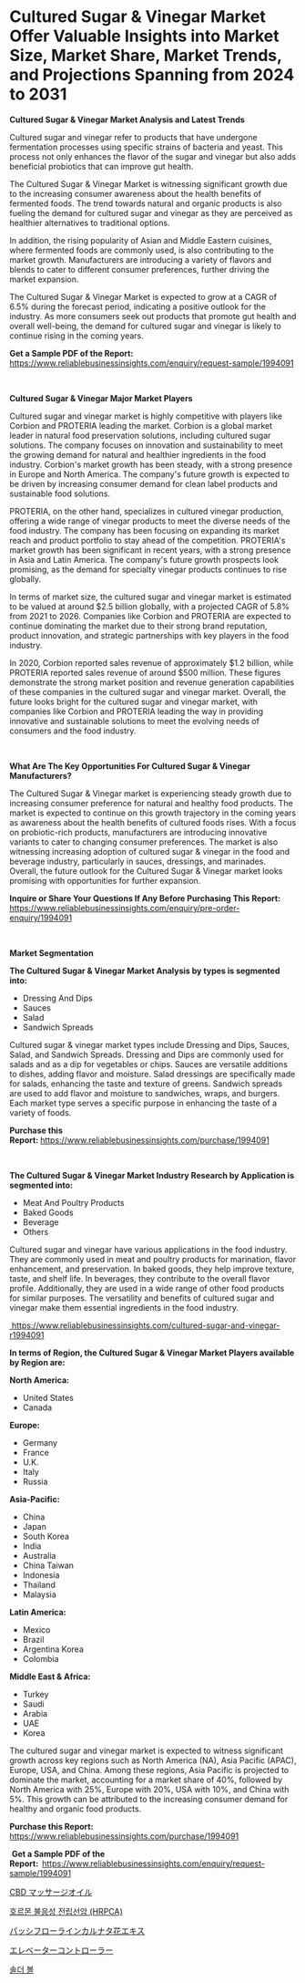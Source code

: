 <p><h1>Cultured Sugar & Vinegar Market Offer Valuable Insights into Market Size, Market Share, Market Trends, and Projections Spanning from 2024 to 2031</h1></p><p><strong>Cultured Sugar & Vinegar Market Analysis and Latest Trends</strong></p>
<p><p>Cultured sugar and vinegar refer to products that have undergone fermentation processes using specific strains of bacteria and yeast. This process not only enhances the flavor of the sugar and vinegar but also adds beneficial probiotics that can improve gut health.</p><p>The Cultured Sugar & Vinegar Market is witnessing significant growth due to the increasing consumer awareness about the health benefits of fermented foods. The trend towards natural and organic products is also fueling the demand for cultured sugar and vinegar as they are perceived as healthier alternatives to traditional options.</p><p>In addition, the rising popularity of Asian and Middle Eastern cuisines, where fermented foods are commonly used, is also contributing to the market growth. Manufacturers are introducing a variety of flavors and blends to cater to different consumer preferences, further driving the market expansion.</p><p>The Cultured Sugar & Vinegar Market is expected to grow at a CAGR of 6.5% during the forecast period, indicating a positive outlook for the industry. As more consumers seek out products that promote gut health and overall well-being, the demand for cultured sugar and vinegar is likely to continue rising in the coming years.</p></p>
<p><strong>Get a Sample PDF of the Report:&nbsp;</strong> <a href="https://www.reliablebusinessinsights.com/enquiry/request-sample/1994091">https://www.reliablebusinessinsights.com/enquiry/request-sample/1994091</a></p>
<p>&nbsp;</p>
<p><strong>Cultured Sugar & Vinegar Major Market Players</strong></p>
<p><p>Cultured sugar and vinegar market is highly competitive with players like Corbion and PROTERIA leading the market. Corbion is a global market leader in natural food preservation solutions, including cultured sugar solutions. The company focuses on innovation and sustainability to meet the growing demand for natural and healthier ingredients in the food industry. Corbion's market growth has been steady, with a strong presence in Europe and North America. The company's future growth is expected to be driven by increasing consumer demand for clean label products and sustainable food solutions.</p><p>PROTERIA, on the other hand, specializes in cultured vinegar production, offering a wide range of vinegar products to meet the diverse needs of the food industry. The company has been focusing on expanding its market reach and product portfolio to stay ahead of the competition. PROTERIA's market growth has been significant in recent years, with a strong presence in Asia and Latin America. The company's future growth prospects look promising, as the demand for specialty vinegar products continues to rise globally.</p><p>In terms of market size, the cultured sugar and vinegar market is estimated to be valued at around $2.5 billion globally, with a projected CAGR of 5.8% from 2021 to 2026. Companies like Corbion and PROTERIA are expected to continue dominating the market due to their strong brand reputation, product innovation, and strategic partnerships with key players in the food industry.</p><p>In 2020, Corbion reported sales revenue of approximately $1.2 billion, while PROTERIA reported sales revenue of around $500 million. These figures demonstrate the strong market position and revenue generation capabilities of these companies in the cultured sugar and vinegar market. Overall, the future looks bright for the cultured sugar and vinegar market, with companies like Corbion and PROTERIA leading the way in providing innovative and sustainable solutions to meet the evolving needs of consumers and the food industry.</p></p>
<p>&nbsp;</p>
<p><strong>What Are The Key Opportunities For Cultured Sugar & Vinegar Manufacturers?</strong></p>
<p><p>The Cultured Sugar & Vinegar market is experiencing steady growth due to increasing consumer preference for natural and healthy food products. The market is expected to continue on this growth trajectory in the coming years as awareness about the health benefits of cultured foods rises. With a focus on probiotic-rich products, manufacturers are introducing innovative variants to cater to changing consumer preferences. The market is also witnessing increasing adoption of cultured sugar & vinegar in the food and beverage industry, particularly in sauces, dressings, and marinades. Overall, the future outlook for the Cultured Sugar & Vinegar market looks promising with opportunities for further expansion.</p></p>
<p><strong>Inquire or Share Your Questions If Any Before Purchasing This Report:</strong> <a href="https://www.reliablebusinessinsights.com/enquiry/pre-order-enquiry/1994091">https://www.reliablebusinessinsights.com/enquiry/pre-order-enquiry/1994091</a></p>
<p>&nbsp;</p>
<p><strong>Market Segmentation</strong></p>
<p><strong>The Cultured Sugar & Vinegar Market Analysis by types is segmented into:</strong></p>
<p><ul><li>Dressing And Dips</li><li>Sauces</li><li>Salad</li><li>Sandwich Spreads</li></ul></p>
<p><p>Cultured sugar & vinegar market types include Dressing and Dips, Sauces, Salad, and Sandwich Spreads. Dressing and Dips are commonly used for salads and as a dip for vegetables or chips. Sauces are versatile additions to dishes, adding flavor and moisture. Salad dressings are specifically made for salads, enhancing the taste and texture of greens. Sandwich spreads are used to add flavor and moisture to sandwiches, wraps, and burgers. Each market type serves a specific purpose in enhancing the taste of a variety of foods.</p></p>
<p><strong>Purchase this Report:&nbsp;</strong><a href="https://www.reliablebusinessinsights.com/purchase/1994091">https://www.reliablebusinessinsights.com/purchase/1994091</a></p>
<p>&nbsp;</p>
<p><strong>The Cultured Sugar & Vinegar Market Industry Research by Application is segmented into:</strong></p>
<p><ul><li>Meat And Poultry Products</li><li>Baked Goods</li><li>Beverage</li><li>Others</li></ul></p>
<p><p>Cultured sugar and vinegar have various applications in the food industry. They are commonly used in meat and poultry products for marination, flavor enhancement, and preservation. In baked goods, they help improve texture, taste, and shelf life. In beverages, they contribute to the overall flavor profile. Additionally, they are used in a wide range of other food products for similar purposes. The versatility and benefits of cultured sugar and vinegar make them essential ingredients in the food industry.</p></p>
<p><a href="https://www.reliablebusinessinsights.com/cultured-sugar-and-vinegar-r1994091">&nbsp;https://www.reliablebusinessinsights.com/cultured-sugar-and-vinegar-r1994091</a></p>
<p><strong>In terms of Region, the Cultured Sugar & Vinegar Market Players available by Region are:</strong></p>
<p>
    <p> <strong> North America: </strong>
        <ul>
            <li>United States</li>
            <li>Canada</li>
        </ul>
        </p> 
    <p> <strong> Europe: </strong>
        <ul>
            <li>Germany</li>
            <li>France</li>
            <li>U.K.</li>
            <li>Italy</li>
            <li>Russia</li>
        </ul>
        </p> 
    <p> <strong> Asia-Pacific: </strong>
        <ul>
            <li>China</li>
            <li>Japan</li>
            <li>South Korea</li>
            <li>India</li>
            <li>Australia</li>
            <li>China Taiwan</li>
            <li>Indonesia</li>
            <li>Thailand</li>
            <li>Malaysia</li>
        </ul>
        </p> 
    <p> <strong> Latin America: </strong>
        <ul>
            <li>Mexico</li>
            <li>Brazil</li>
            <li>Argentina Korea</li>
            <li>Colombia</li>
        </ul>
        </p> 
    <p> <strong> Middle East & Africa: </strong>
        <ul>
            <li>Turkey</li>
            <li>Saudi</li>
            <li>Arabia</li>
            <li>UAE</li>
            <li>Korea</li>
        </ul>
    </p>
    </p>
<p><p>The cultured sugar and vinegar market is expected to witness significant growth across key regions such as North America (NA), Asia Pacific (APAC), Europe, USA, and China. Among these regions, Asia Pacific is projected to dominate the market, accounting for a market share of 40%, followed by North America with 25%, Europe with 20%, USA with 10%, and China with 5%. This growth can be attributed to the increasing consumer demand for healthy and organic food products.</p></p>
<p><strong>Purchase this Report: </strong><a href="https://www.reliablebusinessinsights.com/purchase/1994091">https://www.reliablebusinessinsights.com/purchase/1994091</a></p>
<p>&nbsp;<strong>Get a Sample PDF of the Report:&nbsp;&nbsp;</strong><a href="https://www.reliablebusinessinsights.com/enquiry/request-sample/1994091">https://www.reliablebusinessinsights.com/enquiry/request-sample/1994091</a></p>
<p><strong></strong></p>
<p><p><a href="https://medium.com/@brendancole1992/%E3%82%B0%E3%83%AD%E3%83%BC%E3%83%90%E3%83%ABcbd%E3%83%9E%E3%83%83%E3%82%B5%E3%83%BC%E3%82%B8%E3%82%AA%E3%82%A4%E3%83%AB%E5%B8%82%E5%A0%B4%E3%82%BB%E3%82%AF%E3%82%BF%E3%83%BC-%E7%A8%AE%E9%A1%9E-%E3%82%A2%E3%83%97%E3%83%AA%E3%82%B1%E3%83%BC%E3%82%B7%E3%83%A7%E3%83%B3-%E5%B8%82%E5%A0%B4%E3%83%97%E3%83%AC%E3%82%A4%E3%83%A4%E3%83%BC%E6%88%A6%E7%95%A5-%E5%9C%B0%E5%9F%9F%E3%81%AE%E6%88%90%E9%95%B7%E3%81%AE%E6%B4%9E%E5%AF%9F-%E3%81%8A%E3%82%88%E3%81%B3%E5%B0%86%E6%9D%A5%E3%81%AE%E4%BA%88%E6%B8%AC-2024%E5%B9%B4-2031%E5%B9%B4-480619b180f9">CBD マッサージオイル</a></p><p><a href="https://github.com/JosefaRice/Market-Research-Report-List-1/blob/main/3923130161300.md">호르몬 불응성 전립선암 (HRPCA)</a></p><p><a href="https://github.com/qwpelcjko9242629/Market-Research-Report-List-2/blob/main/8073772151369.md">パッシフローラインカルナタ花エキス</a></p><p><a href="https://medium.com/@nyahmertz1944/%E6%AC%A1%E3%81%AE%E6%96%87%E3%82%92%E6%97%A5%E6%9C%AC%E8%AA%9E%E3%81%AB%E7%BF%BB%E8%A8%B3%E3%81%99%E3%82%8B%E3%81%A8-%E3%82%A8%E3%83%AC%E3%83%99%E3%83%BC%E3%82%BF%E3%83%BC%E3%82%B3%E3%83%B3%E3%83%88%E3%83%AD%E3%83%BC%E3%83%A9%E3%83%BC%E3%83%9E%E3%83%BC%E3%82%B1%E3%83%83%E3%83%88-%E8%A3%BD%E5%93%81%E3%82%BF%E3%82%A4%E3%83%97-%E3%82%A2%E3%83%97%E3%83%AA%E3%82%B1%E3%83%BC%E3%82%B7%E3%83%A7%E3%83%B3-%E5%9C%B0%E5%9F%9F-%E4%BC%81%E6%A5%AD%E3%81%AB%E3%82%88%E3%82%8B%E5%B8%82%E5%A0%B4%E3%82%BB%E3%82%B0%E3%83%A1%E3%83%B3%E3%83%88%E5%B1%95%E6%9C%9B-%E5%B8%82%E5%A0%B4%E8%A9%95%E4%BE%A1-%E7%AB%B6%E4%BA%89%E3%82%B7%E3%83%8A%E3%83%AA%E3%82%AA-%E3%83%88%E3%83%AC%E3%83%B3%E3%83%89-%E4%BA%88%E6%B8%AC-2024-3528ec14aaa3">エレベーターコントローラー</a></p><p><a href="https://medium.com/@anitabeatty2023_43986/%EA%B8%80%EB%A1%9C%EB%B2%8C-%EC%86%94%EB%8D%94-%EB%B3%BC-%EC%8B%9C%EC%9E%A5-%EB%B6%80%EB%AC%B8-%EC%A2%85%EB%A5%98-%EC%9D%91%EC%9A%A9-%EB%B6%84%EC%95%BC-%EC%8B%9C%EC%9E%A5-%EC%B0%B8%EA%B0%80%EC%9E%90-%EC%A0%84%EB%9E%B5-%EC%A7%80%EC%97%AD%EB%B3%84-%EC%84%B1%EC%9E%A5-%EC%9D%B8%EC%82%AC%EC%9D%B4%ED%8A%B8-%EB%B0%8F-%EB%AF%B8%EB%9E%98-%EC%A0%84%EB%A7%9D-2024-2031-17537e5d1282">솔더 볼</a></p></p>